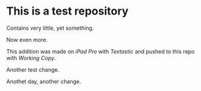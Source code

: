 This is a test repository
=========================

Contains very little, yet something.

Now even more.

This addition was made on *iPad Pro* with *Textastic* and pushed to this repo with *Working Copy*.

Another test change.

Anothet day, another change.
